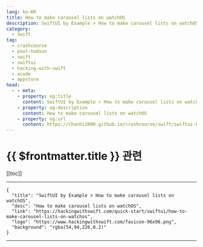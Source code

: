 ```yaml
---
lang: ko-KR
title: How to make carousel lists on watchOS
description: SwiftUI by Example > How to make carousel lists on watchOS
category:
  - Swift
tag: 
  - crashcourse
  - paul-hudson
  - swift
  - swiftui
  - hacking-with-swift
  - xcode
  - appstore
head:
  - - meta:
    - property: og:title
      content: SwiftUI by Example > How to make carousel lists on watchOS
    - property: og:description
      content: How to make carousel lists on watchOS
    - property: og:url
      content: https://chanhi2000.github.io/crashcourse/swift/swiftui-by-example/20-cross-platform-swiftui/how-to-make-carousel-lists-on-watchos.html
---
```


# {{ $frontmatter.title }} 관련

[[toc]]

---

```component VPCard
{
  "title": "SwiftUI by Example > How to make carousel lists on watchOS",
  "desc": "How to make carousel lists on watchOS",
  "link": "https://hackingwithswift.com/quick-start/swiftui/how-to-make-carousel-lists-on-watchos",
  "logo": "https://www.hackingwithswift.com/favicon-96x96.png",
  "background": "rgba(54,94,226,0.2)"
}
```

---

<TagLinks />